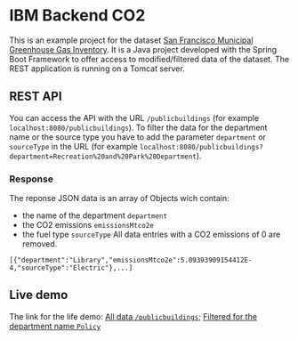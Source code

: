 # IBM Backend CO2

This is an example project for the dataset [San Francisco Municipal Greenhouse Gas Inventory](https://data.sfgov.org/Energy-and-Environment/San-Francisco-Municipal-Greenhouse-Gas-Inventory/pxac-sadh). 
It is a Java project developed with the Spring Boot Framework to offer access to modified/filtered data of the dataset. The REST application is running on a Tomcat server.

## REST API
You can access the API with the URL `/publicbuildings` (for example `localhost:8080/publicbuildings`). 
To filter the data for the department name or the source type you have to add the parameter `department` or `sourceType` in the URL (for example `localhost:8080/publicbuildings?department=Recreation%20and%20Park%20Department`).

### Response
The reponse JSON data is an array of Objects wich contain:
- the name of the department `department`
- the CO2 emissions `emissionsMtco2e`
- the fuel type `sourceType`
All data entries with a CO2 emissions of 0 are removed.

```
[{"department":"Library","emissionsMtco2e":5.09393909154412E-4,"sourceType":"Electric"},...]
```

## Live demo

The link for the life demo: 
[All data `/publicbuildings`](https://ibmbackendco2.herokuapp.com/publicbuildings); [Filtered for the department name `Policy`](https://ibmbackendco2.herokuapp.com/publicbuildings?department=Policy)
